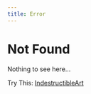 ```yaml
---
title: Error
---
```


# Not Found

Nothing to see here...

Try This: <a href='www.indestructibleart.com'>IndestructibleArt</a>